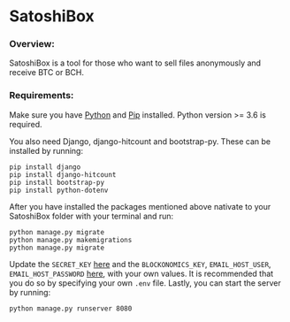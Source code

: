# SatoshiBox

### Overview:
SatoshiBox is a tool for those who want to sell files anonymously and receive BTC or BCH.

### Requirements:
Make sure you have [Python](https://www.python.org/downloads/) and [Pip](https://pip.pypa.io/en/latest/installing/#installing-with-get-pip-py) installed. Python version >= 3.6 is required.

You also need Django, django-hitcount and bootstrap-py. These can be installed by running:

```
pip install django
pip install django-hitcount
pip install bootstrap-py
pip install python-dotenv
```
After you have installed the packages mentioned above nativate to your SatoshiBox folder with your terminal and run:
```
python manage.py migrate
python manage.py makemigrations
python manage.py migrate
```
Update the `SECRET_KEY` [here](https://github.com/cnohall/SatoshiBox/blob/master/satoshi_box/settings.py#L28) and the `BLOCKONOMICS_KEY`, `EMAIL_HOST_USER`, `EMAIL_HOST_PASSWORD` [here](https://github.com/cnohall/SatoshiBox/blob/master/satoshi_box/settings.py#L130-L135), with your own values. It is recommended that you do so by specifying your own `.env` file. 
Lastly, you can start the server by running:
```
python manage.py runserver 8080
```
